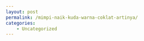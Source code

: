 ```yaml
---
layout: post
permalink: /mimpi-naik-kuda-warna-coklat-artinya/
categories:
    - Uncategorized
---
```



